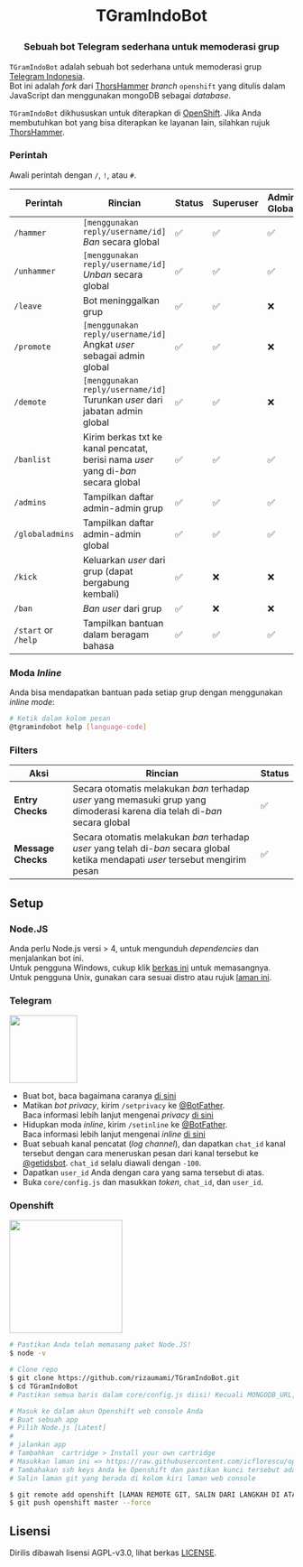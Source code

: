 # <p align="center">TGramIndoBot

### <p align="center">Sebuah bot Telegram sederhana untuk memoderasi grup

`TGramIndoBot` adalah sebuah bot sederhana untuk memoderasi grup [Telegram Indonesia](https://t.me/tgramindo).  
Bot ini adalah _fork_ dari [ThorsHammer](https://github.com/kamikazechaser/ThorsHammer) _branch_ `openshift` yang ditulis dalam JavaScript dan menggunakan mongoDB sebagai _database_.

`TGramIndoBot` dikhususkan untuk diterapkan di [OpenShift](https://www.openshift.com/). Jika Anda membutuhkan bot yang bisa diterapkan ke layanan lain, silahkan rujuk [ThorsHammer](https://github.com/kamikazechaser/ThorsHammer).

### Perintah

Awali perintah dengan `/`, `!`, atau `#`.

Perintah | Rincian | Status | Superuser | Admin Global | Admin Grup | Pengguna biasa
--- | --- | --- | --- | --- | --- | --- |
`/hammer` | `[menggunakan reply/username/id]`  _Ban_ secara global | ✅ | ✅ | ✅ | ❌ | ❌
`/unhammer` | `[menggunakan reply/username/id]`  _Unban_ secara global | ✅ | ✅ | ✅ | ❌ | ❌
`/leave` | Bot meninggalkan grup | ✅ | ✅ | ❌ | ❌ | ❌
`/promote` | `[menggunakan reply/username/id]`  Angkat _user_ sebagai admin global | ✅ | ✅ | ❌ | ❌ | ❌
`/demote` | `[menggunakan reply/username/id]`  Turunkan _user_ dari jabatan admin global | ✅ | ✅ | ❌ | ❌ | ❌
`/banlist` | Kirim berkas txt ke kanal pencatat, berisi nama _user_ yang di-_ban_ secara global | ✅ | ✅ | ✅ | ❌ | ❌
`/admins` | Tampilkan daftar admin-admin grup | ✅ | ✅ | ✅ | ✅ | ✅
`/globaladmins` | Tampilkan daftar admin-admin global | ✅ | ✅ | ✅ | ✅ | ✅
`/kick` | Keluarkan _user_ dari grup (dapat bergabung kembali) | ✅ | ❌ | ❌ | ✅ | ❌
`/ban` | _Ban user_ dari grup | ✅ | ❌ | ❌ | ✅ | ❌
`/start` or `/help` | Tampilkan bantuan dalam beragam bahasa | ✅ | ✅ | ✅ | ✅ | ✅

### Moda _Inline_

Anda bisa mendapatkan bantuan pada setiap grup dengan menggunakan _inline mode_: 

```bash
# Ketik dalam kolom pesan
@tgramindobot help [language-code]
```

### Filters

Aksi| Rincian | Status 
--- | --- | --- | 
**Entry Checks** | Secara otomatis melakukan _ban_ terhadap _user_ yang memasuki grup yang dimoderasi karena dia telah di-_ban_ secara global | ✅ 
**Message Checks** | Secara otomatis melakukan _ban_ terhadap _user_ yang telah di-_ban_ secara global ketika mendapati _user_ tersebut mengirim pesan | ✅ 


## Setup

### Node.JS

Anda perlu Node.js versi > 4, untuk mengunduh _dependencies_ dan menjalankan bot ini.  
Untuk pengguna Windows, cukup klik [berkas ini](https://nodejs.org/dist/v7.4.0/node-v7.4.0-x64.msi) untuk memasangnya.  
Untuk pengguna Unix, gunakan cara sesuai distro atau rujuk [laman ini](https://nodejs.org/en/download/).

### Telegram

<img src="http://i.imgur.com/84FFJo2.png" height="120">

- Buat bot, baca bagaimana caranya [di sini](https://core.telegram.org/bots/faq#how-do-i-create-a-bot)
- Matikan _bot privacy_, kirim `/setprivacy` ke [@BotFather](https://telegram.me/BotFather).  
Baca informasi lebih lanjut mengenai _privacy_ [di sini](https://core.telegram.org/bots/faq#what-messages-will-my-bot-get)
- Hidupkan moda _inline_, kirim `/setinline` ke [@BotFather](https://telegram.me/BotFather).  
Baca informasi lebih lanjut mengenai _inline_ [di sini](https://core.telegram.org/bots/inline)
- Buat sebuah kanal pencatat (_log channel_), dan dapatkan `chat_id` kanal tersebut dengan cara meneruskan pesan dari kanal tersebut ke [@getidsbot](https://telegram.me/getidsbot). `chat_id` selalu diawali dengan `-100`. 
- Dapatkan `user_id` Anda dengan cara yang sama tersebut di atas.
- Buka `core/config.js` dan masukkan _token_, `chat_id`, dan `user_id`.

### Openshift

<img src="http://www.opencloudconf.com/images/openshift_logo.png" width="200">

```bash
# Pastikan Anda telah memasang paket Node.JS! 
$ node -v

# Clone repo
$ git clone https://github.com/rizaumami/TGramIndoBot.git
$ cd TGramIndoBot
# Pastikan semua baris dalam core/config.js diisi! Kecuali MONGODB_URL, abaikan saja!

# Masuk ke dalam akun Openshift web console Anda
# Buat sebuah app
# Pilih Node.js [Latest]
# 
# jalankan app
# Tambahkan  cartridge > Install your own cartridge
# Masukkan laman ini => https://raw.githubusercontent.com/icflorescu/openshift-cartridge-mongodb/master/metadata/manifest.yml
# Tambahakan ssh keys Anda ke Openshift dan pastikan kunci tersebut ada di $HOME/.ssh
# Salin laman git yang berada di kolom kiri laman web console

$ git remote add openshift [LAMAN REMOTE GIT, SALIN DARI LANGKAH DI ATAS]
$ git push openshift master --force

```

## Lisensi

Dirilis dibawah lisensi AGPL-v3.0, lihat berkas [LICENSE](https://github.com/rizaumami/TGramIndoBot/blob/master/LICENSE).
